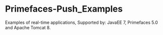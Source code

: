 Primefaces-Push_Examples
========================
Examples of real-time applications, Supported by: JavaEE 7, Primefaces 5.0 and Apache Tomcat 8.

